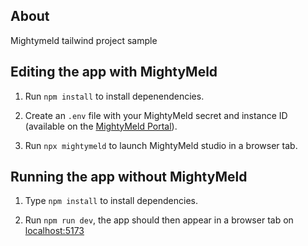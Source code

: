 ## About

Mightymeld tailwind project sample

## Editing the app with MightyMeld

1. Run `npm install` to install depenendencies.

2. Create an `.env` file with your MightyMeld secret and instance ID (available on the [MightyMeld Portal](https://mightymeld.app)).

3. Run `npx mightymeld` to launch MightyMeld studio in a browser tab.

## Running the app without MightyMeld


1. Type `npm install` to install dependencies.

2. Run `npm run dev`, the app should then appear in a browser tab on [localhost:5173](localhost:5173)
